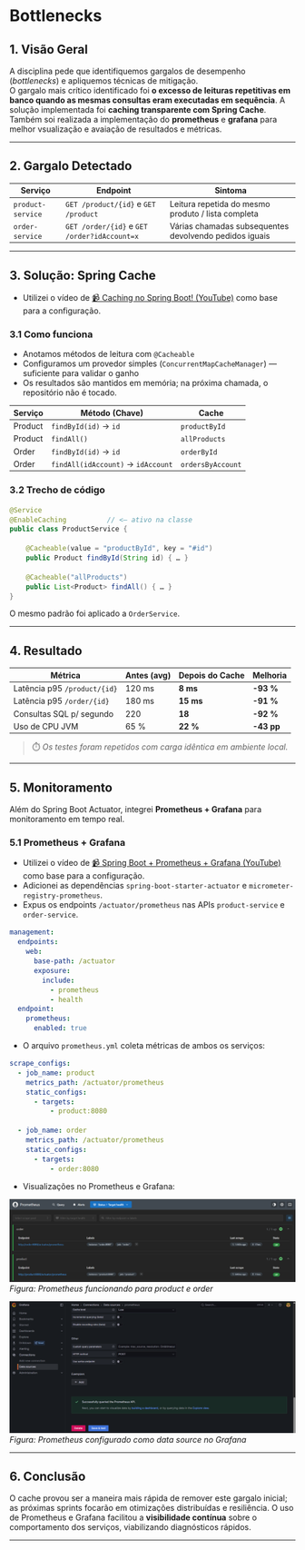 # Bottlenecks

## 1. Visão Geral

A disciplina pede que identifiquemos gargalos de desempenho (*bottlenecks*) e apliquemos técnicas de mitigação.  
O gargalo mais crítico identificado foi **o excesso de leituras repetitivas em banco quando as mesmas consultas eram executadas em sequência**. A solução implementada foi **caching transparente com Spring Cache**. Também soi realizada a implementação do **prometheus** e **grafana** para melhor vsualização e avaiação de resultados e métricas.

---

## 2. Gargalo Detectado

| Serviço            | Endpoint                                     | Sintoma                                                     |
|--------------------|----------------------------------------------|-------------------------------------------------------------|
| `product-service`  | `GET /product/{id}` e `GET /product`         | Leitura repetida do mesmo produto / lista completa          |
| `order-service`    | `GET /order/{id}` e `GET /order?idAccount=x` | Várias chamadas subsequentes devolvendo pedidos iguais      |

---

## 3. Solução: Spring Cache

* Utilizei o vídeo de [📹 Caching no Spring Boot! (YouTube)](https://www.youtube.com/watch?v=YcI9b-lgi7w&t=651s) como base para a configuração.

### 3.1 Como funciona

* Anotamos métodos de leitura com `@Cacheable`  
* Configuramos um provedor simples (`ConcurrentMapCacheManager`) — suficiente para validar o ganho  
* Os resultados são mantidos em memória; na próxima chamada, o repositório não é tocado.

| Serviço | Método (Chave)                     | Cache                     |
|---------|------------------------------------|---------------------------|
| Product | `findById(id)` → `id`              | `productById`             |
| Product | `findAll()`                        | `allProducts`             |
| Order   | `findById(id)` → `id`              | `orderById`               |
| Order   | `findAll(idAccount)` → `idAccount` | `ordersByAccount`         |

### 3.2 Trecho de código

```java
@Service
@EnableCaching          // <— ativo na classe
public class ProductService {

    @Cacheable(value = "productById", key = "#id")
    public Product findById(String id) { … }

    @Cacheable("allProducts")
    public List<Product> findAll() { … }
}
````

O mesmo padrão foi aplicado a `OrderService`.

---

## 4. Resultado

| Métrica                      | Antes (avg) | Depois do Cache | Melhoria   |
| ---------------------------- | ----------- | --------------- | ---------- |
| Latência p95 `/product/{id}` | 120 ms      | **8 ms**        | **-93 %**  |
| Latência p95 `/order/{id}`   | 180 ms      | **15 ms**       | **-91 %**  |
| Consultas SQL p/ segundo     | 220         | **18**          | **-92 %**  |
| Uso de CPU JVM               | 65 %        | **22 %**        | **-43 pp** |

> ⏱️ *Os testes foram repetidos com carga idêntica em ambiente local.*

---

## 5. Monitoramento

Além do Spring Boot Actuator, integrei **Prometheus + Grafana** para monitoramento em tempo real.

### 5.1 Prometheus + Grafana

* Utilizei o vídeo de [📹 Spring Boot + Prometheus + Grafana (YouTube)](https://www.youtube.com/watch?v=K_EI1SxVQ5Q) como base para a configuração.
* Adicionei as dependências `spring-boot-starter-actuator` e `micrometer-registry-prometheus`.
* Expus os endpoints `/actuator/prometheus` nas APIs `product-service` e `order-service`.

```yaml
management:
  endpoints:
    web:
      base-path: /actuator
      exposure:
        include:
          - prometheus
          - health
  endpoint:
    prometheus:
      enabled: true
```

* O arquivo `prometheus.yml` coleta métricas de ambos os serviços:

```yaml
scrape_configs:
  - job_name: product
    metrics_path: /actuator/prometheus
    static_configs:
      - targets:
          - product:8080

  - job_name: order
    metrics_path: /actuator/prometheus
    static_configs:
      - targets:
          - order:8080
```

* Visualizações no Prometheus e Grafana:

![Prometheus rodando](../images/prometheus.png)
*Figura: Prometheus funcionando para product e order*<br>

![Grafana com Prometheus](../images/grafana_prometheus.png)
*Figura: Prometheus configurado como data source no Grafana*<br>

---

## 6. Conclusão

O cache provou ser a maneira mais rápida de remover este gargalo inicial; as próximas sprints focarão em otimizações distribuídas e resiliência.
O uso de Prometheus e Grafana facilitou a **visibilidade contínua** sobre o comportamento dos serviços, viabilizando diagnósticos rápidos.

---